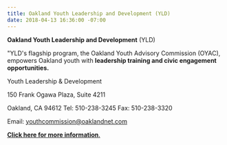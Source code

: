 ```yaml
---
title: Oakland Youth Leadership and Development (YLD)
date: 2018-04-13 16:36:00 -07:00
---
```


**Oakland Youth Leadership and Development** (YLD)

"YLD's flagship program, the Oakland Youth Advisory Commission (OYAC), empowers Oakland youth with **leadership training and civic engagement opportunities.**

Youth Leadership & Development

150 Frank Ogawa Plaza, Suite 4211

Oakland, CA 94612
Tel: 510-238-3245
Fax: 510-238-3320

Email: youthcommission@oaklandnet.com

[**Click here for more information**.](http://www2.oaklandnet.com/government/o/DHS/s/YouthYoungAdults/OAK022075)
